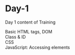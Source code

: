 # Day-1
Day 1 content of Training

Basic HTML tags, DOM <br>
Class & ID <br>
CSS <br>
JavaScript: Accessing elements
